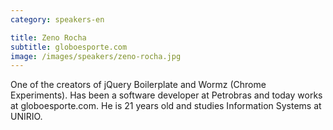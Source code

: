 ```yaml
---
category: speakers-en

title: Zeno Rocha
subtitle: globoesporte.com
image: /images/speakers/zeno-rocha.jpg
---
```

One of the creators of jQuery Boilerplate and Wormz (Chrome Experiments). Has been a software developer at Petrobras and today works at globoesporte.com. He is 21 years old and studies Information Systems at UNIRIO.